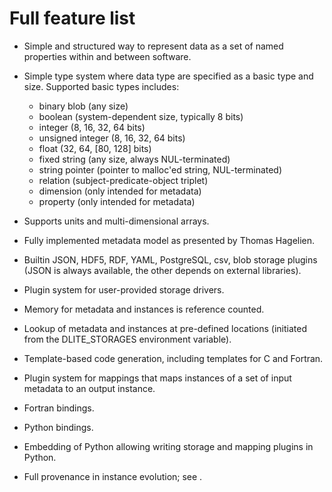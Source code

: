 Full feature list
=================
- Simple and structured way to represent data as a set of named properties within and between software.
- Simple type system where data type are specified as a basic type and size.
  Supported basic types includes:

  - binary blob (any size)
  - boolean (system-dependent size, typically 8 bits)
  - integer (8, 16, 32, 64 bits)
  - unsigned integer (8, 16, 32, 64 bits)
  - float (32, 64, [80, 128] bits)
  - fixed string (any size, always NUL-terminated)
  - string pointer (pointer to malloc'ed string, NUL-terminated)
  - relation (subject-predicate-object triplet)
  - dimension (only intended for metadata)
  - property (only intended for metadata)

- Supports units and multi-dimensional arrays.
- Fully implemented metadata model as presented by Thomas Hagelien.
- Builtin JSON, HDF5, RDF, YAML, PostgreSQL, csv, blob storage plugins (JSON is always available, the other depends on external libraries).
- Plugin system for user-provided storage drivers.
- Memory for metadata and instances is reference counted.
- Lookup of metadata and instances at pre-defined locations (initiated from the DLITE_STORAGES environment variable).
- Template-based code generation, including templates for C and Fortran.
- Plugin system for mappings that maps instances of a set of input metadata to an output instance.
- Fortran bindings.
- Python bindings.
- Embedding of Python allowing writing storage and mapping plugins in Python.
- Full provenance in instance evolution; see [](../user_guide/transactions.md).
